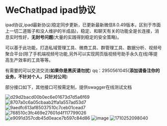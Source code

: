 # WeChatIpad ipad协议
ipad协议,ipad最新协议(稳定同步更新，已更新最新微信8.0.49版本，区别于市面上一切二道贩子和没人维护的半成品)，稳定、和聊天有关的功能全是长连接，消息实时性好，**无封号问题**(大量的实践得到稳定的安全策略)。

可以基于此功能，打造私域管理工具、微商工具、群管理工具、数据分析、视频号聚合平台(除了手机端视频号功能,另外可以实现网页版视频号助手永久在线)等提高生产效率的工具等等。

有需要的可以交流交流(**如果你是黑灰请勿扰**) qq：2950561045(**添加请备注你的业务，不针对个人，只针对公司**)

部分接口如下，其他接口可按需定制，提供swagger在线测试文档

![d29d2bacd00b0ec6e01673d7d5a6f69](https://github.com/danta666/WeChatIpad/assets/29486192/4f77e9ae-23bb-40d2-99af-0c64f153e08b)
![8707a0c6a05cbaab2ffa1a557ad53d7](https://github.com/danta666/WeChatIpad/assets/29486192/9ea226eb-6a63-49f7-a945-fe4f8324ae0b)
![9aedfc613af85037510c7ceb01cead7](https://github.com/danta666/WeChatIpad/assets/29486192/e48ca0f6-2fe1-45f4-917e-3c9ff980dff2)
![768510c3fc469e27601d4f117799026](https://github.com/danta666/WeChatIpad/assets/29486192/f4506edf-8353-4795-9e1e-fcc122a2aeb5)
![e9091d357cdb45d0eace7b597c84d86](https://github.com/danta666/WeChatIpad/assets/29486192/1dd73a1d-149f-4f45-8f36-5fb170022bb3)
![image](https://github.com/danta666/WeChatIpad/assets/29486192/3827b085-f401-48b7-8f32-372695b250a8)
![1710252098040](https://github.com/danta666/WeChatIpad/assets/29486192/8ae13e38-78a9-485e-b4f9-b5d519b4ba00)
















